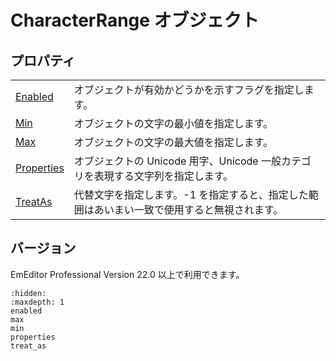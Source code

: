 # CharacterRange オブジェクト

## プロパティ

|     |     |
| --- | --- |
| [Enabled](enabled) | オブジェクトが有効かどうかを示すフラグを指定します。 |
| [Min](min) | オブジェクトの文字の最小値を指定します。 |
| [Max](max) | オブジェクトの文字の最大値を指定します。 |
| [Properties](properties) | オブジェクトの Unicode 用字、Unicode 一般カテゴリを表現する文字列を指定します。 |
| [TreatAs](treat_as) | 代替文字を指定します。-1 を指定すると、指定した範囲はあいまい一致で使用すると無視されます。 |

## バージョン

EmEditor Professional Version 22.0 以上で利用できます。


```{toctree}
:hidden:
:maxdepth: 1
enabled
max
min
properties
treat_as
```
